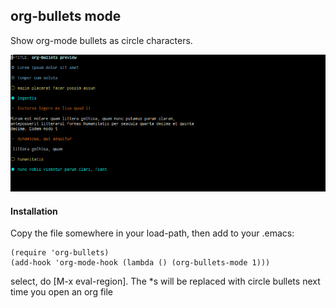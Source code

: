 <h2>org-bullets mode</h2>
Show org-mode bullets as circle characters.

![screenshot](https://github.com/hico-horiuchi/org-bullets/raw/master/screenshot.png)

<h4>Installation</h4>
Copy the file somewhere in your load-path, then add to your .emacs:

    (require 'org-bullets)
    (add-hook 'org-mode-hook (lambda () (org-bullets-mode 1)))

select, do [M-x eval-region]. The *s will be replaced with circle bullets next time you open an org file
